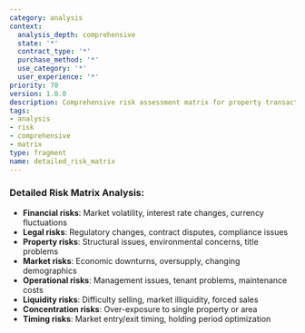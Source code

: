 ```yaml
---
category: analysis
context:
  analysis_depth: comprehensive
  state: '*'
  contract_type: '*'
  purchase_method: '*'
  use_category: '*'
  user_experience: '*'
priority: 70
version: 1.0.0
description: Comprehensive risk assessment matrix for property transactions
tags:
- analysis
- risk
- comprehensive
- matrix
type: fragment
name: detailed_risk_matrix
---
```


### Detailed Risk Matrix Analysis:
- **Financial risks**: Market volatility, interest rate changes, currency fluctuations
- **Legal risks**: Regulatory changes, contract disputes, compliance issues
- **Property risks**: Structural issues, environmental concerns, title problems
- **Market risks**: Economic downturns, oversupply, changing demographics
- **Operational risks**: Management issues, tenant problems, maintenance costs
- **Liquidity risks**: Difficulty selling, market illiquidity, forced sales
- **Concentration risks**: Over-exposure to single property or area
- **Timing risks**: Market entry/exit timing, holding period optimization
